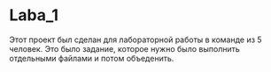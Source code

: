 # Laba_1

Этот проект был сделан для лабораторной работы в команде из 5 человек.
Это было задание, которое нужно было выполнить отдельными файлами и потом объеденить.
